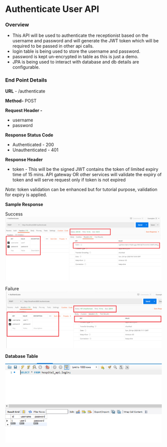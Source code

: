 # Authenticate User API

### **Overview**

- This API will be used to authenticate the receptionist based on the username and password and will generate the JWT token which will be required to be passed in other api calls.
- login table is being used to store the username and password. 
- password is kept un-encrypted in table as this is just a demo.
- JPA is being used to interact with database and db details are configurable.


### **End Point Details**
**URL** - /authenticate

**Method-** POST

**Request Header -** 

- username
- password 

**Response Status Code**

- Authenticated - 200
- Unauthenticated - 401

**Response Header**

- token - This will be the signed JWT contains the token of limited expiry time of 15 mins.  API gateway OR other services will validate the expiry of token and will serve request only if token is not expired

_Note:_ token validation can be enhanced but for tutorial purpose, validation for expiry is applied.

 
**Sample Response** 

Success 
![success](images/success.png)

Failure 
![failure](images/failure.png)

**Database Table**

![table](images/table.png)

